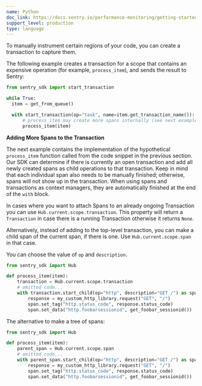 ```yaml
---
name: Python
doc_link: https://docs.sentry.io/performance-monitoring/getting-started/?platform=python
support_level: production
type: language
---
```


To manually instrument certain regions of your code, you can create a transaction to capture them.

The following example creates a transaction for a scope that contains an expensive operation (for example, `process_item`), and sends the result to Sentry:

```python
from sentry_sdk import start_transaction

while True:
  item = get_from_queue()

  with start_transaction(op="task", name=item.get_transaction_name()):
      # process_item may create more spans internally (see next examples)
      process_item(item)
```

**Adding More Spans to the Transaction**

The next example contains the implementation of the hypothetical `process_item` function called from the code snippet in the previous section. Our SDK can determine if there is currently an open transaction and add all newly created spans as child operations to that transaction. Keep in mind that each individual span also needs to be manually finished; otherwise, spans will not show up in the transaction. When using spans and transactions as context managers, they are automatically finished at the end of the `with` block.

In cases where you want to attach Spans to an already ongoing Transaction you can use `Hub.current.scope.transaction`. This property will return a `Transaction` in case there is a running Transaction otherwise it returns `None`.

Alternatively, instead of adding to the top-level transaction, you can make a child span of the current span, if there is one. Use `Hub.current.scope.span` in that case.

You can choose the value of `op` and `description`.

```python
from sentry_sdk import Hub

def process_item(item):
    transaction = Hub.current.scope.transaction
    # omitted code...
    with transaction.start_child(op="http", description="GET /") as span:
        response = my_custom_http_library.request("GET", "/")
        span.set_tag("http.status_code", response.status_code)
        span.set_data("http.foobarsessionid", get_foobar_sessionid())
```

The alternative to make a tree of spans:

```python
from sentry_sdk import Hub

def process_item(item):
    parent_span = Hub.current.scope.span
    # omitted code...
    with parent_span.start_child(op="http", description="GET /") as span:
        response = my_custom_http_library.request("GET", "/")
        span.set_tag("http.status_code", response.status_code)
        span.set_data("http.foobarsessionid", get_foobar_sessionid())
```
